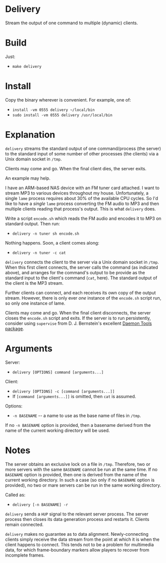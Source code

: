 Delivery
========

Stream the output of one command to multiple (dynamic) clients.

Build
=====

Just:

  - `make delivery`

Install
=======

Copy the binary wherever is convenient.  For example, one of:

   - `install -vm 0555 delivery ~/local/bin`
   - `sudo install -vm 0555 delivery /usr/local/bin`

Explanation
===========

`delivery` streams the standard output of one command/process (the server) to the
standard input of some number of other processes (the clients) via a Unix
domain socket in `/tmp`.

Clients may come and go.  When the final client dies, the server exits.

An example may help.

I have an ARM-based NAS device with an FM tuner card attached.  I want to
stream MP3 to various devices throughout my house.  Unfortunately, a single
`lame` process requires about 30% of the available CPU cycles.  So I'd like to
have a *single* `lame` process converting the FM audio to MP3 and then multiple
clients reading that process's output.  This is what `delivery` does.

Write a script `encode.sh` which reads the FM audio and encodes it to MP3 on
standard output.  Then run:

  - `delivery -n tuner sh encode.sh`

Nothing happens.  Soon, a client comes along:

   - `delivery -n tuner -c cat`

`delivery` connects the client to the server via a Unix domain socket in
`/tmp`.  When this first client connects, the server calls the command (as
indicated above), and arranges for the command's output to be provide as the
standard input to the client's command (`cat`, here).  The standard output of
the client is the MP3 stream.

Further clients can  connect, and each receives its own copy of the output
stream.  However, there is only ever *one* instance of the `encode.sh` script
run, so only one instance of lame.

Clients may come and go.  When the final client disconnects, the server closes
the `encode.sh` script and exits.  If the server is to run persistently,
consider using `supervise` from D. J. Bernstein's excellent [Daemon Tools
package](http://cr.yp.to/daemontools.html).

Arguments
=========

Server:

   - `delivery [OPTIONS] command [arguments...]`

Client:

   - `delivery [OPTIONS] -c [command [arguments...]]`
   - If `[command [arguments...]]` is omitted, then `cat` is assumed.

Options:

   - `-n BASENAME` -- a name to use as the base name of files in `/tmp`.

If no `-n BASENAME` option is provided, then a basename derived from the name
of the current working directory will be used.

Notes
=====

The server obtains an exclusive lock on a file in `/tmp`.  Therefore, two or
more servers with the same `BASENAME` cannot be run at the same time.  If no
`BASENAME` option is provided, then one is derived from the name of the current
working directory.  In such a case (so only if no `BASENAME` option is
provided), no two or mare servers can be run in the same working directory.

Called as:

   - `delivery [-n BASENAME] -r`

`delivery` sends a `HUP` signal to the relevant server process.  The server
process then closes its data generation process and restarts it.  Clients
remain connected.

`delivery` makes no guarantee as to data alignment.  Newly-connecting clients
simply receive the data stream from the point at which it is when the client
happens to connect.  This tends not to be a problem for multimedia data, for
which frame-boundary markers allow players to recover from incomplete frames.

